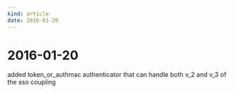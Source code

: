 ```yaml
---
kind: article
date: 2016-01-20
---
```


# 2016-01-20
added token_or_authmac authenticator that can handle both v_2 and v_3 of the sso coupling

